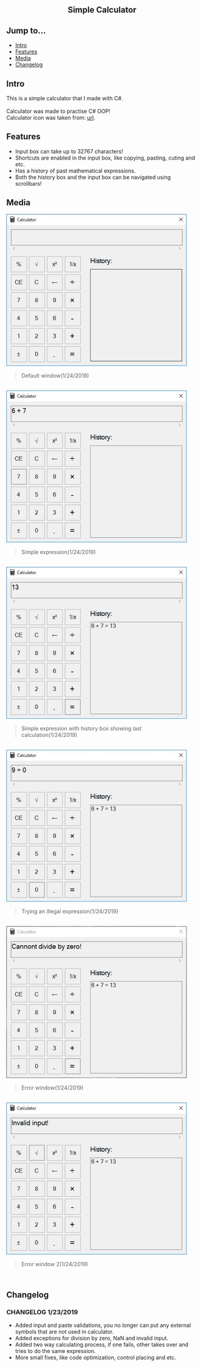 <div align="center">
  <h2>Simple Calculator</h2>
</div>

## Jump to...

  - [Intro](#intro)
  - [Features](#features)
  - [Media](#media)
  - [Changelog](#changelog)

## <a name="Intro"></a>Intro

<p>This is a simple calculator that I made with C#.<br><br>
Calculator was made to practise C# OOP!<br>
Calculator icon was taken from:
<a href='https://icons8.com/icon/21/calculator' target='_blank'>url</a>.
</p>

## <a name="Features"></a>Features

<ul>
  <li>Input box can take up to 32767 characters!</li>
  <li>Shortcuts are enabled in the input box, like copying, pasting, cuting and etc.</li>
  <li>Has a history of past mathematical expressions.</li>
  <li>Both the history box and the input box can be navigated using scrollbars!</li>  
</ul>

## <a name="Media"></a>Media

<a target="_blank" href="https://github.com/GintasS/Simple-Calculator/blob/master/images/Image1.JPG">
  <img src="https://github.com/GintasS/Simple-Calculator/blob/master/images/Image1.JPG" height="400" style="max-width:100%;"></img>
</a>
<blockquote>Default window(1/24/2019)</blockquote>
<br>

<a target="_blank" href="https://github.com/GintasS/Simple-Calculator/blob/master/images/Image2.JPG">
  <img src="https://github.com/GintasS/Simple-Calculator/blob/master/images/Image2.JPG" height="400" style="max-width:100%;"></img>
</a>
<blockquote>Simple expression(1/24/2019)</blockquote>
<br>

<a target="_blank" href="https://github.com/GintasS/Simple-Calculator/blob/master/images/Image3.JPG">
  <img src="https://github.com/GintasS/Simple-Calculator/blob/master/images/Image3.JPG" height="400" style="max-width:100%;"></img>
</a>
<blockquote>Simple expression with history box showing last calculation(1/24/2019)</blockquote>
<br>

<a target="_blank" href="https://github.com/GintasS/Simple-Calculator/blob/master/images/Image4.JPG">
  <img src="https://github.com/GintasS/Simple-Calculator/blob/master/images/Image4.JPG" height="400" style="max-width:100%;"></img>
</a>
<blockquote>Trying an illegal expression(1/24/2019)</blockquote>
<br>

<a target="_blank" href="https://github.com/GintasS/Simple-Calculator/blob/master/images/Image5.JPG">
  <img src="https://github.com/GintasS/Simple-Calculator/blob/master/images/Image5.JPG" height="400" style="max-width:100%;"></img>
</a>
<blockquote>Error window(1/24/2019)</blockquote>
<br>

<a target="_blank" href="https://github.com/GintasS/Simple-Calculator/blob/master/images/Image6.JPG">
  <img src="https://github.com/GintasS/Simple-Calculator/blob/master/images/Image6.JPG" height="400" style="max-width:100%;"></img>
</a>
<blockquote>Error window 2(1/24/2019)</blockquote>
<br>

## <a name="Changelog"></a>Changelog

<h3>CHANGELOG 1/23/2019</h3>
<ul>
  <li>Added input and paste validations, you no longer can put any external symbols that are not used in calculator.</li>
  <li>Added exceptions for division by zero, NaN and invalid input.</li>
  <li>Added two way calculating process, if one fails, other takes over and tries to do the same expression.</li>
  <li>More small fixes, like code optimization, control placing and etc.</li>
</ul>
